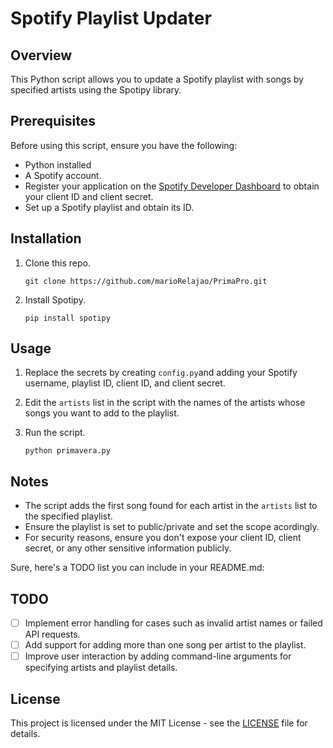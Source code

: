 # Spotify Playlist Updater

## Overview

This Python script allows you to update a Spotify playlist with songs by specified artists using the Spotipy library.

## Prerequisites

Before using this script, ensure you have the following:

- Python installed
- A Spotify account.
- Register your application on the [Spotify Developer Dashboard](https://developer.spotify.com/dashboard/applications) to obtain your client ID and client secret.
- Set up a Spotify playlist and obtain its ID.

## Installation

1. Clone this repo.

    ```
    git clone https://github.com/marioRelajao/PrimaPro.git
    ```

2. Install Spotipy.

    ```
    pip install spotipy
    ```

## Usage

1. Replace the secrets by creating  `config.py`and adding your Spotify username, playlist ID, client ID, and client secret.
2. Edit the `artists` list in the script with the names of the artists whose songs you want to add to the playlist.
3. Run the script.

    ```
    python primavera.py
    ```

## Notes

- The script adds the first song found for each artist in the `artists` list to the specified playlist.
- Ensure the playlist is set to public/private and set the scope acordingly.
- For security reasons, ensure you don't expose your client ID, client secret, or any other sensitive information publicly.


Sure, here's a TODO list you can include in your README.md:

## TODO

- [ ] Implement error handling for cases such as invalid artist names or failed API requests.
- [ ] Add support for adding more than one song per artist to the playlist.
- [ ] Improve user interaction by adding command-line arguments for specifying artists and playlist details.
## License

This project is licensed under the MIT License - see the [LICENSE](LICENSE) file for details.
